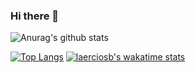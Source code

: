 ### Hi there 👋

<!--
**laerciosb/laerciosb** is a ✨ _special_ ✨ repository because its `README.md` (this file) appears on your GitHub profile.

Here are some ideas to get you started:

- 🔭 I’m currently working on ...
- 🌱 I’m currently learning ...
- 👯 I’m looking to collaborate on ...
- 🤔 I’m looking for help with ...
- 💬 Ask me about ...
- 📫 How to reach me: ...
- 😄 Pronouns: ...
- ⚡ Fun fact: ...
-->
![Anurag's github stats](https://github-readme-stats.vercel.app/api?username=laerciosb&show_icons=true&theme=dracula)

[![Top Langs](https://github-readme-stats.vercel.app/api/top-langs/?username=laerciosb&layout=compact)](https://github.com/anuraghazra/github-readme-stats)
[![laerciosb's wakatime stats](https://github-readme-stats.vercel.app/api/wakatime?username=laerciosb)](https://github.com/anuraghazra/github-readme-stats)
